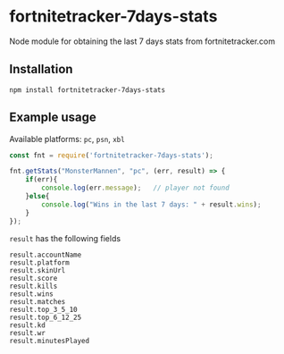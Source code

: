 # fortnitetracker-7days-stats
Node module for obtaining the last 7 days stats from fortnitetracker.com  


## Installation

```
npm install fortnitetracker-7days-stats
```

## Example usage

Available platforms: `pc`, `psn`, `xbl`

```javascript
const fnt = require('fortnitetracker-7days-stats');

fnt.getStats("MonsterMannen", "pc", (err, result) => {
    if(err){
        console.log(err.message);   // player not found
    }else{
        console.log("Wins in the last 7 days: " + result.wins);
    }
});

```

`result` has the following fields

```
result.accountName
result.platform
result.skinUrl
result.score
result.kills
result.wins
result.matches
result.top_3_5_10
result.top_6_12_25
result.kd
result.wr
result.minutesPlayed
```
